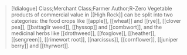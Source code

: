 >[!dialogue] Class;Merchant Class;Farmer Author;R-Zero
>Vegetable products of commercial value in [[High Rock]] can be split into two categories: the food crops like [[apple]], [[wheat]] and [[rye]], [[clover pea]], [[battaglir weed]], [[hyssop]] and [[combwort]], and the medicinal herbs like [[drothweed]], [[foxglove]], [[heather]], [[sengreen]], [[rimewort root]], [[narcissus]], [[cornflower]], [[juniper berry]] and [[thyrwort]].